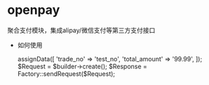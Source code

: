 # openpay
聚合支付模块，集成alipay/微信支付等第三方支付接口

* 如何使用

    <?php
    use asbamboo\openpay\Factory;
    $builder    = Factory::createBuilder('alipay.trade_create_sandbox');
    $builder->assignData([
        'trade_no'      => 'test_no',
        'total_amount'  => '99.99',
    ]);
    $Request    = $builder->create();
    $Response   = Factory::sendRequest($Request);